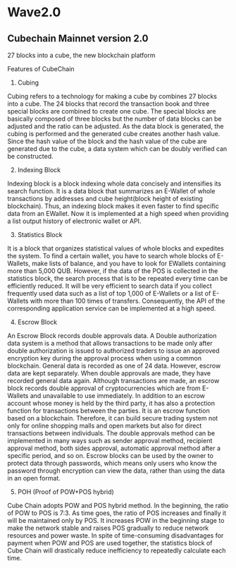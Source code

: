 # Wave2.0
## Cubechain Mainnet version 2.0





27 blocks into a cube, the new blockchain platform

Features of CubeChain 
 


1. Cubing 

Cubing refers to a technology for making a cube by combines 27 blocks into a cube. 
The 24 blocks that record the transaction book and three special blocks are combined to create one cube. 
The special blocks are basically composed of three blocks but the number of data blocks can be adjusted and the ratio can be adjusted. 
As the data block is generated, the cubing is performed and the generated cube creates another hash value. 
Since the hash value of the block and the hash value of the cube are generated due to the cube, a data system which can be doubly verified can be constructed. 
 

2. Indexing Block 

Indexing block is a block indexing whole data concisely and intensifies its search function. 
It is a data block that summarizes an E-Wallet of whole transactions by addresses and cube height(block height of existing blockchain). 
Thus, an indexing block makes it even faster to find specific data from an EWallet. 
Now it is implemented at a high speed when providing a list output history of electronic wallet or API. 
 

3. Statistics Block 

It is a block that organizes statistical values of whole blocks and expedites the system. 
To find a certain wallet, you have to search whole blocks of E-Wallets, make lists of balance, and you have to look for EWallets containing more than 5,000 QUB. 
However, if the data of the POS is collected in the statistics block, the search process that is to be repeated every time can be efficiently reduced. 
It will be very efficient to search data if you collect frequently used data such as a list of top 1,000 of E-Wallets or a list of E-Wallets with more than 100 times of transfers. 
Consequently, the API of the corresponding application service can be implemented at a high speed. 
 

4. Escrow Block 

An Escrow Block records double approvals data. 
A Double authorization data system is a method that allows transactions to be made only after double authorization is issued to authorized traders to issue an approved encryption key during the approval process when using a common blockchain. General data is recorded as one of 24 data. However, escrow data are kept separately. When double approvals are made, they have recorded general data again. Although transactions are made, an escrow block records double approval of cryptocurrencies which are from E-Wallets and unavailable to use immediately. 
In addition to an escrow account whose money is held by the third party, it has also a protection function for transactions between the parties. 
It is an escrow function based on a blockchain. 
Therefore, it can build secure trading system not only for online shopping malls and open markets but also for direct transactions between individuals. 
The double approvals method can be implemented in many ways such as sender approval method, recipient approval method, both sides approval, automatic approval method after a specific period, and so on. Escrow blocks can be used by the owner to protect data through passwords, which means only users who know the password through encryption can view the data, rather than using the data in an open format. 


5. POH (Proof of POW+POS hybrid) 

Cube Chain adopts POW and POS hybrid method. 
In the beginning, the ratio of POW to POS is 7:3. As time goes, the ratio of POS increases and finally it will be maintained only by POS. 
It increases POW in the beginning stage to make the network stable and raises POS gradually to reduce network resources and power waste. 
In spite of time-consuming disadvantages for payment when POW and POS are used together, the statistics block of Cube Chain will drastically reduce inefficiency to repeatedly calculate each time. 
 